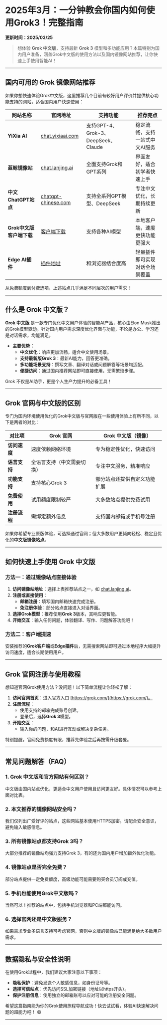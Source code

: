 # **2025年3月：一分钟教会你国内如何使用Grok3！完整指南**

**更新时间：2025/03/25**

> 想体验 **Grok 中文版**，支持最新 **Grok 3** 模型和多功能应用？本篇特别为国内用户准备，涵盖Grok中文版的使用方法以及国内镜像网站推荐，让你快速上手使用智能AI！

---
## **国内可用的 Grok 镜像网站推荐**

如果你想快速体验Grok中文版，这里推荐几个目前有较好用户评价并提供核心功能支持的网站，适合国内用户快速使用：

| **网站名称**         | **官网地址**                                | **支持功能**                 | **推荐亮点**                        |
|-----------------------|-------------------------------------------|-----------------------------|-----------------------------------|
| **YiXia AI**          | [chat.yixiaai.com](https://chat.yixiaai.com) | 支持GPT-4、Grok-3、DeepSeek、Claude | 稳定流畅，支持一站式中文AI服务      |
| **蓝鲸镜像站**        | [chat.lanjing.ai](https://chat.lanjing.ai) | 全面支持Grok和GPT系列        | 界面友好，适合初学者快速上手        |
| **中文ChatGPT站点**   | [chatgpt-chinese.com](https://chatgpt-chinese.com) | 支持全系列GPT模型、DeepSeek | 专注中文优化，长期持续更新           |
| **Grok中文版客户端下载**    | [客户端下载](https://chatknow.lify.vip/software/AI%E6%99%BA%E6%85%A7%E5%B2%9B_1.0.0_x64_zh-CN.msi) | 支持各种AI模型                | 本地客户端，速度更快功能更强大       |
| **Edge AI插件**       | [插件地址](https://microsoftedge.microsoft.com/addons/detail/chatgpt%E4%B8%AD%E6%96%87%E7%89%88%EF%BC%88%E4%B8%AD%E6%96%87%E7%95%8C%E9%9D%A2%E3%80%81%E5%AF%B9%E8%AF%9D%E3%80%81%E5%86%99%E4%BD%9C%E3%80%81%E7%BB%98%E7%94%BB/lmlenkgcieicbnpobkhmpcgmamahahil) | 和浏览器结合度高             | 轻量插件即可实现对话全场景覆盖        |

从免费额度到付费选项，上述站点几乎满足不同层次的用户需求！

---
## **什么是 Grok 中文版？**

**Grok 中文版** 是一款专门优化中文用户体验的智能AI产品，核心由Elon Musk推出的Grok模型驱动。针对国内用户需求深度优化界面与功能，不论是办公、学习还是对话需求，均能满足。

- **主要优势：**
  - **中文优化**：响应更加流畅，适合中文使用场景。
  - **支持最新版Grok 3**：最新AI能力，回答更准确。
  - **多功能场景支持**：撰写文章、翻译对话或问题解答等场景均适配。
  - **便捷访问**：通过国内推荐网站即可直接使用，无需繁琐步骤。

Grok 不仅是AI助手，更是个人生产力提升的必备工具！

---

## **Grok 官网与中文版的区别**

专门为国内环境使用优化的Grok中文版与官网版在一些使用体验上有所不同，以下是两者的对比：

| **对比项**         | **Grok 官网**                | **Grok 中文版（镜像）**          |
|---------------------|------------------------------|----------------------------------|
| **访问速度**       | 速度依赖网络环境             | 专为稳定性优化，快速访问         |
| **语言支持**       | 全语言支持（中文需要切换）   | 专注中文服务，精准响应           |
| **功能支持**       | 支持核心Grok 3              | 部分站点还提供自定义功能扩展     |
| **免费使用**       | 试用额度限制较严             | 大多数站点提供免费试用           |
| **注册流程**       | 需绑定额外信息               | 支持国内邮箱或手机号注册         |

如果你希望专业原版体验，可选择通过官网；但大多数用户更倾向轻松、稳定且优化的**中文版镜像站点**。

---

## **如何快速上手使用 Grok 中文版**

### **方法一：通过镜像站点直接体验**
1. **访问镜像站地址**：选择上表推荐站点之一，如 [chat.lanjing.ai](https://chat.lanjing.ai)。
2. **注册或直接使用**：
   - **邮箱注册**：填写国内邮箱快速完成注册。
   - **免注册体验**：部分站点直接进入对话界面。
3. **选择Grok模型**：推荐使用**Grok 3**版本，其响应更智能。
4. **开始交互**：输入任何问题，体验翻译、写作、问题解答功能吧！

### **方法二：客户端提速**
安装推荐的**Grok客户端**或**Edge插件**后，无需搜索网站即可通过本地程序大幅提升访问速度，适合长期使用用户。

---

## **Grok 官网注册与使用教程**

想知道官网Grok使用方法？没问题！以下简单流程让你轻松了解：

1. **访问官网首页**：进入官方入口 [https://grok.com/](https://grok.com/)。
2. **注册流程**：
   - 使用支持的邮箱完成账号创建。
   - 登录后，选择**Grok 3**模型。
3. **开始交互**：
   - 输入你的问题，和AI进行互动或解决复杂任务。

特别提醒，官网免费额度有限，推荐先体验之后再按需升级套餐。

---

## **常见问题解答（FAQ）**

### **1. Grok 中文版和官方网站有何区别？**
中文版由国内站点优化，更适合中文用户使用且访问更友好。具体情况可以参考上面对比表。

### **2. 本文推荐的镜像网站安全吗？**
我们仅列出广受好评的站点，这些网站基本使用HTTPS加密。请配合安全意识，避免输入敏感信息。

### **3. 所有镜像站点都支持Grok 3吗？**
大部分推荐的镜像站均强力支持Grok 3，有的还为国内用户增加额外优化功能。

### **4. 镜像站点是否完全免费？**
部分站点提供一定免费额度，高级功能可能需要购买会员订阅或充值。

### **5. 手机也能使用Grok中文版吗？**
当然可以！推荐的站点中，包括手机浏览器和PC端都能访问。

### **6. 选择官网还是中文版服务？**
如果需求专业多语言支持可考虑官网，否则中文版的镜像站已能满足绝大多数用户需求。

---

## **数据隐私与安全性说明**

在使用Grok过程中，我们建议大家注意以下事项：

- **隐私保护**：避免发送个人敏感信息，如身份证号等。
- **选择可信站点**：优先访问SSL加密链接（地址以https开头）。
- **保护注册信息**：使用独立的邮箱账号以应对可能的注册安全问题。

希望这篇指南能为你的Grok使用旅程导航成功！快去试试看，体验AI快速解决问题的超能力吧！ 😄 

--- 
